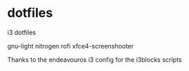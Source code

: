 # dotfiles
i3 dotfiles

gnu-light
nitrogen
rofi
xfce4-screenshooter

Thanks to the endeavouros i3 config for the i3blocks scripts
